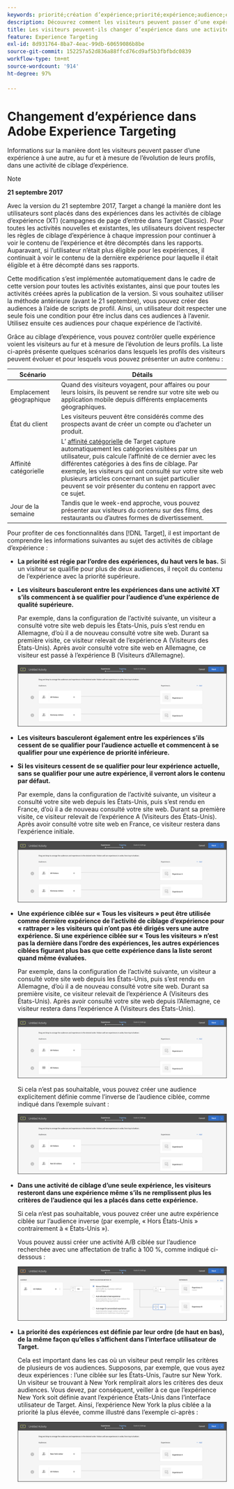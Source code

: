 ```yaml
---
keywords: priorité;création d’expérience;priorité;expérience;audience;expérience;changer d’expérience;compositeur d’expérience visuelle
description: Découvrez comment les visiteurs peuvent passer d’une expérience à l’autre dans un Adobe [!DNL Target] l’activité de ciblage d’expérience (XT) à mesure que leurs profils évoluent.
title: Les visiteurs peuvent-ils changer d’expérience dans une activité de ciblage d’expérience ?
feature: Experience Targeting
exl-id: 8d931764-8ba7-4eac-99db-60659086b8be
source-git-commit: 152257a52d836a88ffcd76cd9af5b3fbfbdc0839
workflow-type: tm+mt
source-wordcount: '914'
ht-degree: 97%

---
```


# Changement d’expérience dans Adobe Experience Targeting

Informations sur la manière dont les visiteurs peuvent passer d’une expérience à une autre, au fur et à mesure de l’évolution de leurs profils, dans une activité de ciblage d’expérience.

>[!NOTE]
>
>**21 septembre 2017**
>
>Avec la version du 21 septembre 2017, Target a changé la manière dont les utilisateurs sont placés dans des expériences dans les activités de ciblage d’expérience (XT) (campagnes de page d’entrée dans Target Classic). Pour toutes les activités nouvelles et existantes, les utilisateurs doivent respecter les règles de ciblage d’expérience à chaque impression pour continuer à voir le contenu de l’expérience et être décomptés dans les rapports. Auparavant, si l’utilisateur n’était plus éligible pour les expériences, il continuait à voir le contenu de la dernière expérience pour laquelle il était éligible et à être décompté dans ses rapports.
>
>Cette modification s’est implémentée automatiquement dans le cadre de cette version pour toutes les activités existantes, ainsi que pour toutes les activités créées après la publication de la version. Si vous souhaitez utiliser la méthode antérieure (avant le 21 septembre), vous pouvez créer des audiences à l’aide de scripts de profil. Ainsi, un utilisateur doit respecter une seule fois une condition pour être inclus dans ces audiences à l’avenir. Utilisez ensuite ces audiences pour chaque expérience de l’activité.

Grâce au ciblage d’expérience, vous pouvez contrôler quelle expérience voient les visiteurs au fur et à mesure de l’évolution de leurs profils. La liste ci-après présente quelques scénarios dans lesquels les profils des visiteurs peuvent évoluer et pour lesquels vous pouvez présenter un autre contenu :

| Scénario | Détails |
|--- |--- |
| Emplacement géographique | Quand des visiteurs voyagent, pour affaires ou pour leurs loisirs, ils peuvent se rendre sur votre site web ou application mobile depuis différents emplacements géographiques. |
| État du client | Les visiteurs peuvent être considérés comme des prospects avant de créer un compte ou d’acheter un produit. |
| Affinité catégorielle | L’ [affinité catégorielle](/help/main/c-target/c-visitor-profile/category-affinity.md) de Target capture automatiquement les catégories visitées par un utilisateur, puis calcule l’affinité de ce dernier avec les différentes catégories à des fins de ciblage. Par exemple, les visiteurs qui ont consulté sur votre site web plusieurs articles concernant un sujet particulier peuvent se voir présenter du contenu en rapport avec ce sujet. |
| Jour de la semaine | Tandis que le week-end approche, vous pouvez présenter aux visiteurs du contenu sur des films, des restaurants ou d’autres formes de divertissement. |

Pour profiter de ces fonctionnalités dans [!DNL Target], il est important de comprendre les informations suivantes au sujet des activités de ciblage d’expérience :

* **La priorité est régie par l’ordre des expériences, du haut vers le bas.** Si un visiteur se qualifie pour plus de deux audiences, il reçoit du contenu de l’expérience avec la priorité supérieure.
* **Les visiteurs basculeront entre les expériences dans une activité XT s’ils commencent à se qualifier pour l’audience d’une expérience de qualité supérieure.**

   Par exemple, dans la configuration de l’activité suivante, un visiteur a consulté votre site web depuis les États-Unis, puis s’est rendu en Allemagne, d’où il a de nouveau consulté votre site web. Durant sa première visite, ce visiteur relevait de l’expérience A (Visiteurs des États-Unis). Après avoir consulté votre site web en Allemagne, ce visiteur est passé à l’expérience B (Visiteurs d’Allemagne).

   ![Priorité États-Unis > Allemagne](/help/main/c-activities/t-experience-target/t-xt-create/assets/xt_priority_us_germany-new.png)

* **Les visiteurs basculeront également entre les expériences s’ils cessent de se qualifier pour l’audience actuelle et commencent à se qualifier pour une expérience de priorité inférieure.**
* **Si les visiteurs cessent de se qualifier pour leur expérience actuelle, sans se qualifier pour une autre expérience, il verront alors le contenu par défaut.**

   Par exemple, dans la configuration de l’activité suivante, un visiteur a consulté votre site web depuis les États-Unis, puis s’est rendu en France, d’où il a de nouveau consulté votre site web. Durant sa première visite, ce visiteur relevait de l’expérience A (Visiteurs des États-Unis). Après avoir consulté votre site web en France, ce visiteur restera dans l’expérience initiale.

   ![Priorité États-Unis > Allemagne](/help/main/c-activities/t-experience-target/t-xt-create/assets/xt_priority_us_germany-new.png)

* **Une expérience ciblée sur « Tous les visiteurs » peut être utilisée comme dernière expérience de l’activité de ciblage d’expérience pour « rattraper » les visiteurs qui n’ont pas été dirigés vers une autre expérience. Si une expérience ciblée sur « Tous les visiteurs » n’est pas la dernière dans l’ordre des expériences, les autres expériences ciblées figurant plus bas que cette expérience dans la liste seront quand même évaluées.**

   Par exemple, dans la configuration de l’activité suivante, un visiteur a consulté votre site web depuis les États-Unis, puis s’est rendu en Allemagne, d’où il a de nouveau consulté votre site web. Durant sa première visite, ce visiteur relevait de l’expérience A (Visiteurs des États-Unis). Après avoir consulté votre site web depuis l’Allemagne, ce visiteur restera dans l’expérience A (Visiteurs des États-Unis).

   ![Priorité États-Unis > Tous les visiteurs](/help/main/c-activities/t-experience-target/t-xt-create/assets/xt_priority_us_all_visitors-new.png)

   Si cela n’est pas souhaitable, vous pouvez créer une audience explicitement définie comme l’inverse de l’audience ciblée, comme indiqué dans l’exemple suivant :

   ![Priorité États-Unis > Non-États-Unis](/help/main/c-activities/t-experience-target/t-xt-create/assets/xt_priority_us_not_us-new.png)

* **Dans une activité de ciblage d’une seule expérience, les visiteurs resteront dans une expérience même s’ils ne remplissent plus les critères de l’audience qui les a placés dans cette expérience.**

   Si cela n’est pas souhaitable, vous pouvez créer une autre expérience ciblée sur l’audience inverse (par exemple, « Hors États-Unis » contrairement à « États-Unis »).

   Vous pouvez aussi créer une activité A/B ciblée sur l’audience recherchée avec une affectation de trafic à 100 %, comme indiqué ci-dessous :

   ![Priorité d’une expérience](/help/main/c-activities/t-experience-target/t-xt-create/assets/xt_priority_one_experience-new.png)

* **La priorité des expériences est définie par leur ordre (de haut en bas), de la même façon qu’elles s’affichent dans l’interface utilisateur de Target.**

   Cela est important dans les cas où un visiteur peut remplir les critères de plusieurs de vos audiences. Supposons, par exemple, que vous ayez deux expériences : l’une ciblée sur les États-Unis, l’autre sur New York. Un visiteur se trouvant à New York remplirait alors les critères des deux audiences. Vous devez, par conséquent, veiller à ce que l’expérience New York soit définie avant l’expérience États-Unis dans l’interface utilisateur de Target. Ainsi, l’expérience New York la plus ciblée a la priorité la plus élevée, comme illustré dans l’exemple ci-après :

   ![Priorité New York > États-Unis](/help/main/c-activities/t-experience-target/t-xt-create/assets/xt_priority_ny_us-new.png)
